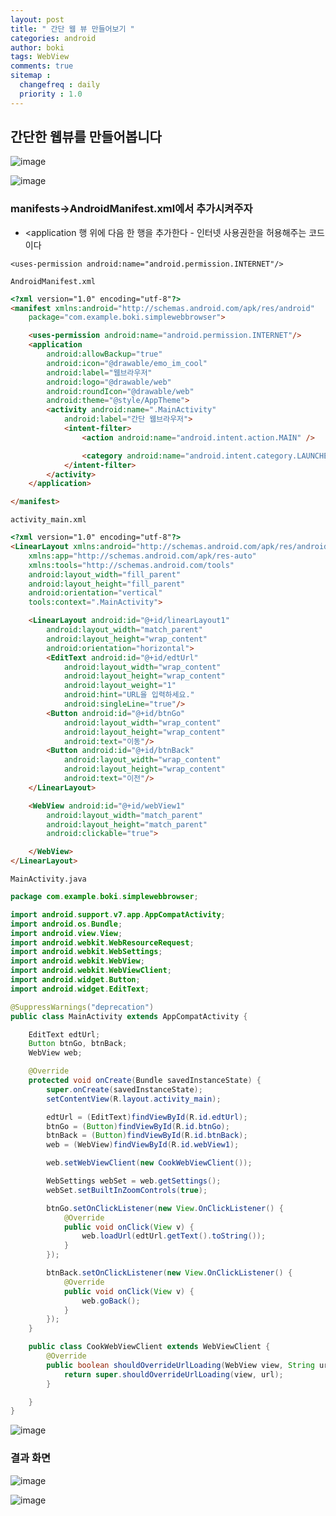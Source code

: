 ```yaml
---
layout: post
title: " 간단 웹 뷰 만들어보기 "
categories: android
author: boki
tags: WebView
comments: true
sitemap :
  changefreq : daily
  priority : 1.0
---
```


## 간단한 웹뷰를 만들어봅니다

![image](https://user-images.githubusercontent.com/39071798/70379009-00923b80-196b-11ea-96b2-9ed0513c70b5.png)

![image](https://user-images.githubusercontent.com/39071798/70379013-0851e000-196b-11ea-9197-0845107d8ecd.png)


### manifests->AndroidManifest.xml에서 추가시켜주자
* <application 행 위에 다음 한 행을 추가한다 - 인터넷 사용권한을 허용해주는 코드이다

```
<uses-permission android:name="android.permission.INTERNET"/>
```

`AndroidManifest.xml`
```html
<?xml version="1.0" encoding="utf-8"?>
<manifest xmlns:android="http://schemas.android.com/apk/res/android"
    package="com.example.boki.simplewebbrowser">

    <uses-permission android:name="android.permission.INTERNET"/>
    <application
        android:allowBackup="true"
        android:icon="@drawable/emo_im_cool"
        android:label="웹브라우저"
        android:logo="@drawable/web"
        android:roundIcon="@drawable/web"
        android:theme="@style/AppTheme">
        <activity android:name=".MainActivity"
            android:label="간단 웹브라우저">
            <intent-filter>
                <action android:name="android.intent.action.MAIN" />

                <category android:name="android.intent.category.LAUNCHER" />
            </intent-filter>
        </activity>
    </application>

</manifest>
```

`activity_main.xml`
```html
<?xml version="1.0" encoding="utf-8"?>
<LinearLayout xmlns:android="http://schemas.android.com/apk/res/android"
    xmlns:app="http://schemas.android.com/apk/res-auto"
    xmlns:tools="http://schemas.android.com/tools"
    android:layout_width="fill_parent"
    android:layout_height="fill_parent"
    android:orientation="vertical"
    tools:context=".MainActivity">

    <LinearLayout android:id="@+id/linearLayout1"
        android:layout_width="match_parent"
        android:layout_height="wrap_content"
        android:orientation="horizontal">
        <EditText android:id="@+id/edtUrl"
            android:layout_width="wrap_content"
            android:layout_height="wrap_content"
            android:layout_weight="1"
            android:hint="URL을 입력하세요."
            android:singleLine="true"/>
        <Button android:id="@+id/btnGo"
            android:layout_width="wrap_content"
            android:layout_height="wrap_content"
            android:text="이동"/>
        <Button android:id="@+id/btnBack"
            android:layout_width="wrap_content"
            android:layout_height="wrap_content"
            android:text="이전"/>
    </LinearLayout>

    <WebView android:id="@+id/webView1"
        android:layout_width="match_parent"
        android:layout_height="match_parent"
        android:clickable="true">

    </WebView>
</LinearLayout>
```

`MainActivity.java`
```java
package com.example.boki.simplewebbrowser;

import android.support.v7.app.AppCompatActivity;
import android.os.Bundle;
import android.view.View;
import android.webkit.WebResourceRequest;
import android.webkit.WebSettings;
import android.webkit.WebView;
import android.webkit.WebViewClient;
import android.widget.Button;
import android.widget.EditText;

@SuppressWarnings("deprecation")
public class MainActivity extends AppCompatActivity {

    EditText edtUrl;
    Button btnGo, btnBack;
    WebView web;

    @Override
    protected void onCreate(Bundle savedInstanceState) {
        super.onCreate(savedInstanceState);
        setContentView(R.layout.activity_main);

        edtUrl = (EditText)findViewById(R.id.edtUrl);
        btnGo = (Button)findViewById(R.id.btnGo);
        btnBack = (Button)findViewById(R.id.btnBack);
        web = (WebView)findViewById(R.id.webView1);

        web.setWebViewClient(new CookWebViewClient());

        WebSettings webSet = web.getSettings();
        webSet.setBuiltInZoomControls(true);

        btnGo.setOnClickListener(new View.OnClickListener() {
            @Override
            public void onClick(View v) {
                web.loadUrl(edtUrl.getText().toString());
            }
        });

        btnBack.setOnClickListener(new View.OnClickListener() {
            @Override
            public void onClick(View v) {
                web.goBack();
            }
        });
    }

    public class CookWebViewClient extends WebViewClient {
        @Override
        public boolean shouldOverrideUrlLoading(WebView view, String url) {
            return super.shouldOverrideUrlLoading(view, url);
        }

    }
}

```

![image](https://user-images.githubusercontent.com/39071798/70379117-063c5100-196c-11ea-93be-9a05f86728cf.png)

### 결과 화면

![image](https://user-images.githubusercontent.com/39071798/70379125-15bb9a00-196c-11ea-8c8f-99804129b168.png)

![image](https://user-images.githubusercontent.com/39071798/70379137-2cfa8780-196c-11ea-886f-d3cd79b1f244.png)


